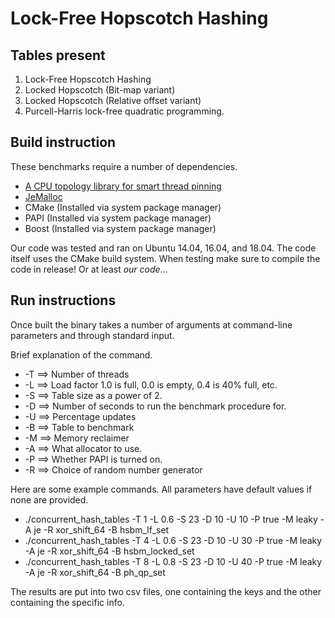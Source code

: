 # Lock-Free Hopscotch Hashing

## Tables present
1. Lock-Free Hopscotch Hashing
2. Locked Hopscotch (Bit-map variant)
3. Locked Hopscotch (Relative offset variant)
4. Purcell-Harris lock-free quadratic programming.

## Build instruction
These benchmarks require a number of dependencies.
* [A CPU topology library for smart thread pinning](https://github.com/Maratyszcza/cpuinfo)
* [JeMalloc](https://github.com/jemalloc/jemalloc)
* CMake (Installed via system package manager)
* PAPI (Installed via system package manager)
* Boost (Installed via system package manager)

Our code was tested and ran on Ubuntu 14.04, 16.04, and 18.04. The code itself uses the CMake build system. When testing make sure to compile the code in release! Or at least *our code*...

## Run instructions
Once built the binary takes a number of arguments at command-line parameters and through standard input.

Brief explanation of the command.
* -T ==> Number of threads
* -L ==> Load factor 1.0 is full, 0.0 is empty, 0.4 is 40% full, etc.
* -S ==> Table size as a power of 2.
* -D ==> Number of seconds to run the benchmark procedure for.
* -U ==> Percentage updates
* -B ==> Table to benchmark
* -M ==> Memory reclaimer
* -A ==> What allocator to use.
* -P ==> Whether PAPI is turned on.
* -R ==> Choice of random number generator 

Here are some example commands. All parameters have default values if none are provided.
 
* ./concurrent_hash_tables -T 1 -L 0.6 -S 23 -D 10 -U 10 -P true -M leaky -A je -R xor_shift_64 -B hsbm_lf_set
* ./concurrent_hash_tables -T 4 -L 0.6 -S 23 -D 10 -U 30 -P true -M leaky -A je -R xor_shift_64 -B hsbm_locked_set
* ./concurrent_hash_tables -T 8 -L 0.8 -S 23 -D 10 -U 40 -P true -M leaky -A je -R xor_shift_64 -B ph_qp_set

The results are put into two csv files, one containing the keys and the other containing the specific info.